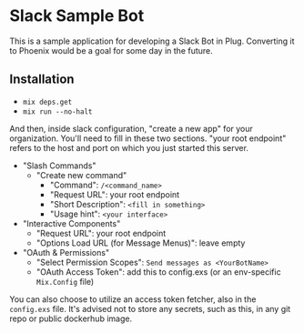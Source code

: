 # Slack Sample Bot

This is a sample application for developing a Slack Bot in Plug.  Converting it to Phoenix
would be a goal for some day in the future.

## Installation

* `mix deps.get`
* `mix run --no-halt`

And then, inside slack configuration, "create a new app" for your organization.  You'll need to
fill in these two sections.  "your root endpoint" refers to the host and port on which you
just started this server.

* "Slash Commands"
  * "Create new command"
    * "Command": `/<command_name>`
    * "Request URL": your root endpoint
    * "Short Description": `<fill in something>`
    * "Usage hint": `<your interface>`
* "Interactive Components"
  * "Request URL": your root endpoint
  * "Options Load URL (for Message Menus)": leave empty
* "OAuth & Permissions"
  * "Select Permission Scopes": `Send messages as <YourBotName>`
  * "OAuth Access Token": add this to config.exs (or an env-specific `Mix.Config` file)

You can also choose to utilize an access token fetcher, also in the `config.exs` file.  It's
advised not to store any secrets, such as this, in any git repo or public dockerhub image.
